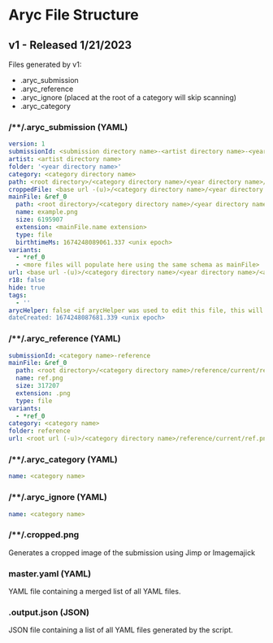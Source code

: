 # Aryc File Structure
## v1 - Released 1/21/2023

Files generated by v1:
* .aryc_submission
* .aryc_reference
* .aryc_ignore (placed at the root of a category will skip scanning)
* .aryc_category

### /**/.aryc_submission (YAML)
```yaml
version: 1
submissionId: <submission directory name>-<artist directory name>-<year directory name>
artist: <artist directory name>
folder: '<year directory name>'
category: <category directory name>
path: <root directory>/<category directory name>/<year directory name>/<artist directory name>/<submission directory name>/<mainFile.name>
croppedFile: <base url -(u)>/<category directory name>/<year directory name>/<artist directory name>/<submission directory name>/.cropped.png
mainFile: &ref_0
  path: <root directory>/<category directory name>/<year directory name>/<artist directory name>/<submission directory name>/<mainFile.name>
  name: example.png
  size: 6195907
  extension: <mainFile.name extension>
  type: file
  birthtimeMs: 1674248089061.337 <unix epoch>
variants:
  - *ref_0
  - <more files will populate here using the same schema as mainFile>
url: <base url -(u)>/<category directory name>/<year directory name>/<artist directory name>/<submission directory name>/<mainFile.name>
r18: false
hide: true
tags:
  - ''
arycHelper: false <if arycHelper was used to edit this file, this will be marked as true. this is done so arycHelper and arycViewer knows which files haven't been manually reviewed yet.>
dateCreated: 1674248087681.339 <unix epoch>
```

### /**/.aryc_reference (YAML)
```yaml
submissionId: <category name>-reference
mainFile: &ref_0
  path: <root directory>/<category directory name>/reference/current/ref.png
  name: ref.png
  size: 317207
  extension: .png
  type: file
variants:
  - *ref_0
category: <category name>
folder: reference
url: <root url (-u)>/<category directory name>/reference/current/ref.png
```

### /**/.aryc_category (YAML)
```yaml
name: <category name>
```

### /**/.aryc_ignore (YAML)
```yaml
name: <category name>
```

### /**/.cropped.png
Generates a cropped image of the submission using Jimp or Imagemajick

### master.yaml (YAML)
YAML file containing a merged list of all YAML files.

### .output.json (JSON)
JSON file containing a list of all YAML files generated by the script.

